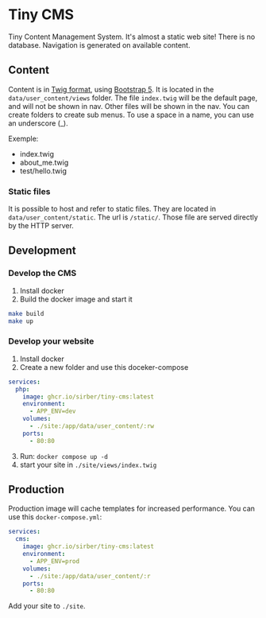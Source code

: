 # Tiny CMS

Tiny Content Management System. It's almost a static web site! There is no database. Navigation is generated on available content.

## Content

Content is in [Twig format](https://twig.symfony.com/), using [Bootstrap 5](https://getbootstrap.com/docs/5.0/getting-started/introduction/). It is located in the `data/user_content/views` folder. The file `index.twig` will be the default page, and will not be shown in nav. Other files will be shown in the nav. You can create folders to create sub menus. To use a space in a name, you can use an underscore (_).

Exemple:
- index.twig
- about_me.twig
- test/hello.twig

### Static files

It is possible to host and refer to static files. They are located in `data/user_content/static`. The url is `/static/`. Those file are served directly by the HTTP server.

## Development

### Develop the CMS

1. Install docker
2. Build the docker image and start it

```bash
make build
make up
```

### Develop your website

1. Install docker
2. Create a new folder and use this doceker-compose

```yaml
services:
  php:
    image: ghcr.io/sirber/tiny-cms:latest
    environment:
      - APP_ENV=dev
    volumes:
      - ./site:/app/data/user_content/:rw
    ports:
      - 80:80
```
3. Run: `docker compose up -d`
4. start your site in `./site/views/index.twig`

## Production

Production image will cache templates for increased performance. You can use this `docker-compose.yml`:

```yaml
services:
  cms:
    image: ghcr.io/sirber/tiny-cms:latest
    environment:
      - APP_ENV=prod
    volumes:
      - ./site:/app/data/user_content/:r
    ports:
      - 80:80
```

Add your site to `./site`.